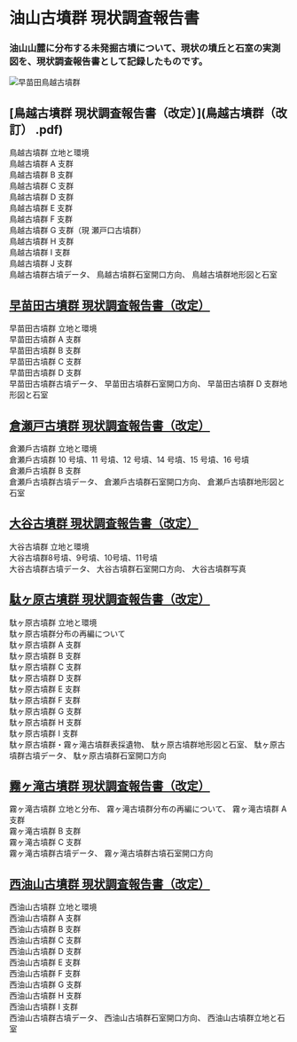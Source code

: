  # 油山古墳群 現状調査報告書
  ### 油山山麓に分布する未発掘古墳について、現状の墳丘と石室の実測図を、現状調査報告書として記録したものです。
  
![早苗田鳥越古墳群](https://github.com/tateana1978/Research-report/assets/146042477/89a1f9db-c2f3-417c-b52b-8686a31b87ab)

## [鳥越古墳群 現状調査報告書（改定）](鳥越古墳群（改訂） .pdf)
  鳥越古墳群 立地と環境 <br>
  鳥越古墳群 A 支群 <br>
  鳥越古墳群 B 支群 <br>
  鳥越古墳群 C 支群 <br>
  鳥越古墳群 D 支群 <br>
  鳥越古墳群 E 支群 <br>
  鳥越古墳群 F 支群 <br>
  鳥越古墳群 G 支群（現 瀬戸口古墳群） <br>
  鳥越古墳群 H 支群 <br>
  鳥越古墳群 I 支群 <br>
  鳥越古墳群 J 支群 <br> 
  鳥越古墳群古墳データ、
  鳥越古墳群石室開口方向、
  鳥越古墳群地形図と石室

## [早苗田古墳群 現状調査報告書（改定）](早苗田古墳群（改訂）.pdf)
  早苗田古墳群 立地と環境 <br>
  早苗田古墳群 A 支群 <br>
  早苗田古墳群 B 支群 <br>
  早苗田古墳群 C 支群 <br>
  早苗田古墳群 D 支群 <br>
  早苗田古墳群古墳データ、
  早苗田古墳群石室開口方向、
  早苗田古墳群 D 支群地形図と石室

## [倉瀬戸古墳群 現状調査報告書（改定）](倉瀬戸古墳群（改訂）.pdf)
  倉瀬戶古墳群 立地と環境　<br>
  倉瀬戶古墳群 10 号墳、11 号墳、12 号墳、14 号墳、15 号墳、16 号墳 <br>
  倉瀬戶古墳群 B 支群 <br>
  倉瀬戶古墳群古墳データ、
  倉瀬戶古墳群石室開口方向、
  倉瀬戶古墳群地形図と石室

## [大谷古墳群 現状調査報告書（改定）](大谷古墳群（改訂）.pdf)
  大谷古墳群 立地と環境 <br>
  大谷古墳群8号墳、9号墳、10号墳、11号墳 <br>
  大谷古墳群古墳データ、
  大谷古墳群石室開口方向、
  大谷古墳群写真

## [駄ヶ原古墳群 現状調査報告書（改定）](駄ヶ原古墳群（改訂）.pdf)
  駄ヶ原古墳群 立地と環境 <br>
  駄ヶ原古墳群分布の再編について <br>
  駄ヶ原古墳群 A 支群 <br>
  駄ヶ原古墳群 B 支群 <br>
  駄ヶ原古墳群 C 支群 <br>
  駄ヶ原古墳群 D 支群 <br>
  駄ヶ原古墳群 E 支群 <br>
  駄ヶ原古墳群 F 支群 <br>
  駄ヶ原古墳群 G 支群 <br>
  駄ヶ原古墳群 H 支群 <br>
  駄ヶ原古墳群 I 支群 <br>
  駄ヶ原古墳群・霧ヶ滝古墳群表採遺物、
  駄ヶ原古墳群地形図と石室、
  駄ヶ原古墳群古墳データ、
  駄ヶ原古墳群石室開口方向

## [霧ヶ滝古墳群 現状調査報告書（改定）](霧ヶ滝古墳群（改訂）.pdf)
  霧ヶ滝古墳群 立地と分布、
  霧ヶ滝古墳群分布の再編について、
  霧ヶ滝古墳群 A 支群 <br>
  霧ヶ滝古墳群 B 支群 <br>
  霧ヶ滝古墳群 C 支群 <br>
  霧ヶ滝古墳群古墳データ、
  霧ヶ滝古墳群古墳石室開口方向

## [西油山古墳群 現状調査報告書（改定）](西油山古墳群（改訂）.pdf)
  ⻄油山古墳群 立地と環境 <br>
  ⻄油山古墳群 A 支群 <br>
  ⻄油山古墳群 B 支群 <br>
  ⻄油山古墳群 C 支群 <br>
  ⻄油山古墳群 D 支群 <br>
  ⻄油山古墳群 E 支群 <br>
  ⻄油山古墳群 F 支群 <br>
  ⻄油山古墳群 G 支群 <br>
  ⻄油山古墳群 H 支群 <br>
  ⻄油山古墳群 I 支群 <br>
  ⻄油山古墳群古墳データ、
  ⻄油山古墳群石室開口方向、
  ⻄油山古墳群立地と石室
